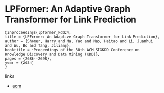 # LPFormer: An Adaptive Graph Transformer for Link Prediction

```
@inproceedings{lpformer_kdd24,
title = {LPFormer: An Adaptive Graph Transformer for Link Prediction},
author = {Shomer, Harry and Ma, Yao and Mao, Haitao and Li, Juanhui and Wu, Bo and Tang, Jiliang},
booktitle = {Proceedings of the 30th ACM SIGKDD Conference on Knowledge Discovery and Data Mining (KDD)},
pages = {2686--2698},
year = {2024}
}
```

links
- [acm](https://dl.acm.org/doi/10.1145/3637528.3672025)
